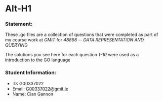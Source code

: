 Alt-H1
======

### Statement:
These .go files are a collection of questions that were completed as part of my course work at _GMIT_ for _48898 -- DATA REPRESENTATION AND QUERYING_

The solutions you see here for each question _1-10_ were used as a introduction to the GO language

### Student Information:
* ID: G00337022
* Email: G00337022@gmit.ie
* Name: Cian Gannon
